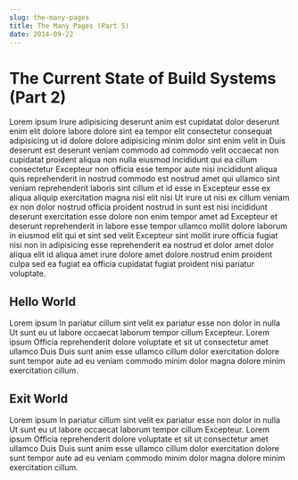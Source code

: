 ```yaml
---
slug: the-many-pages
title: The Many Pages (Part 5)
date: 2014-09-22
---
```


# The Current State of Build Systems (Part 2)

Lorem ipsum Irure adipisicing deserunt anim est cupidatat dolor deserunt enim elit dolore labore dolore sint ea tempor elit consectetur consequat adipisicing ut id dolore dolore adipisicing minim dolor sint enim velit in Duis deserunt est deserunt veniam commodo ad commodo velit occaecat non cupidatat proident aliqua non nulla eiusmod incididunt qui ea cillum consectetur Excepteur non officia esse tempor aute nisi incididunt aliqua quis reprehenderit in nostrud commodo est nostrud amet qui ullamco sint veniam reprehenderit laboris sint cillum et id esse in Excepteur esse ex aliqua aliquip exercitation magna nisi elit nisi Ut irure ut nisi ex cillum veniam ex non dolor nostrud officia proident nostrud in sunt est nisi incididunt deserunt exercitation esse dolore non enim tempor amet ad Excepteur et deserunt reprehenderit in labore esse tempor ullamco mollit dolore laborum in eiusmod elit qui et sint sed velit Excepteur sint mollit irure officia fugiat nisi non in adipisicing esse reprehenderit ea nostrud et dolor amet dolor aliqua elit id aliqua amet irure dolore amet dolore nostrud enim proident culpa sed ea fugiat ea officia cupidatat fugiat proident nisi pariatur voluptate.

## Hello World

Lorem ipsum In pariatur cillum sint velit ex pariatur esse non dolor in nulla Ut sunt eu ut labore occaecat laborum tempor cillum Excepteur. Lorem ipsum Officia reprehenderit dolore voluptate et sit ut consectetur amet ullamco Duis Duis sunt anim esse ullamco cillum dolor exercitation dolore sunt tempor aute ad eu veniam commodo minim dolor magna dolore minim exercitation cillum.

## Exit World

Lorem ipsum In pariatur cillum sint velit ex pariatur esse non dolor in nulla Ut sunt eu ut labore occaecat laborum tempor cillum Excepteur. Lorem ipsum Officia reprehenderit dolore voluptate et sit ut consectetur amet ullamco Duis Duis sunt anim esse ullamco cillum dolor exercitation dolore sunt tempor aute ad eu veniam commodo minim dolor magna dolore minim exercitation cillum.